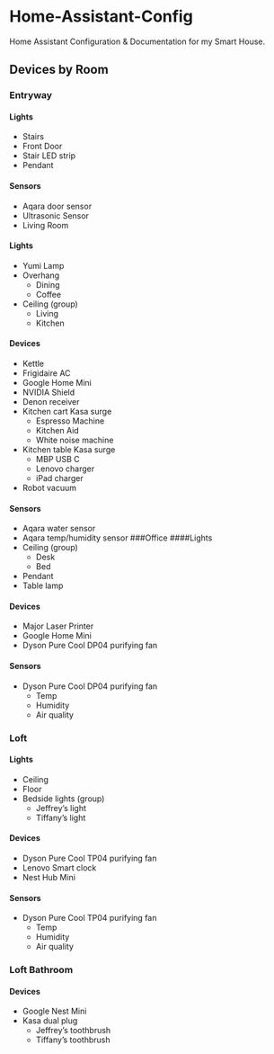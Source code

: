 # Home-Assistant-Config
Home Assistant Configuration &amp; Documentation for my Smart House.
## Devices by Room
### Entryway

#### Lights
- Stairs
- Front Door
- Stair LED strip
- Pendant
#### Sensors
- Aqara door sensor
- Ultrasonic Sensor
- Living Room

#### Lights
- Yumi Lamp
- Overhang 
  - Dining
  - Coffee
- Ceiling (group)
  - Living
  - Kitchen
#### Devices
- Kettle
- Frigidaire AC
- Google Home Mini
- NVIDIA Shield
- Denon receiver
- Kitchen cart Kasa surge
  - Espresso Machine
  - Kitchen Aid
  - White noise machine
- Kitchen table Kasa surge
  - MBP USB C
  - Lenovo charger
  - iPad charger
- Robot vacuum
#### Sensors
- Aqara water sensor
- Aqara temp/humidity sensor
###Office 
####Lights
- Ceiling (group)
  - Desk    
  - Bed
- Pendant 
- Table lamp
#### Devices
- Major Laser Printer
- Google Home Mini
- Dyson Pure Cool DP04 purifying fan
#### Sensors
- Dyson Pure Cool DP04 purifying fan
  - Temp
  - Humidity
  - Air quality
### Loft
#### Lights
- Ceiling
- Floor
- Bedside lights (group)
  - Jeffrey’s light
  - Tiffany’s light
#### Devices
- Dyson Pure Cool TP04 purifying fan
- Lenovo Smart clock
- Nest Hub Mini
#### Sensors
- Dyson Pure Cool TP04 purifying fan
  - Temp
  - Humidity
  - Air quality
### Loft Bathroom

#### Devices
- Google Nest Mini
- Kasa dual plug
  - Jeffrey’s toothbrush
  - Tiffany’s toothbrush
